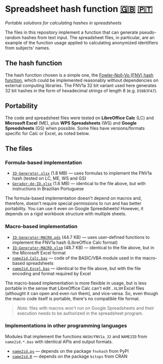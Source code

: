 # Spreadsheet hash function [:uk:](README.md) [:portugal:](README.pt.md)
_Portable solutions for calculating hashes in spreadsheets_

The files in this repository implement a function that can generate pseudo-random hashes from text input.  The spreadsheet files, in particular, are an example of the function usage applied to calculating anonymized identifiers from subjects' names.

## The hash function

The hash function chosen is a simple one, the [Fowler-Noll-Vo (FNV) hash function](https://en.m.wikipedia.org/wiki/Fowler%E2%80%93Noll%E2%80%93Vo_hash_function), which could be implemented reasonably without dependencies on external computing libraries.  The FNV1a 32 bit variant used here generates 32 bit hashes in the form of hexadecimal strings of length 8 (e.g. `D58B3FA7`).

## Portability

The code and spreadsheet files were tested on **LibreOffice Calc** (LC) and **Microsoft Excel** (ME), plus **WPS Spreadsheets** (WS) and **Google Spreedsheets** (GS) when possible.  Some files have versions/formats specific for Calc or Excel, as noted below.

## The files

### Formula-based implementation

- [`ID-Generator.xlsx`](https://github.com/leogama/spreadsheet-hash/releases/download/v1.0.0/Gerador-de-ID.xlsx) (1.8 MB) — uses formulas to implement the FNV1a hash (tested on LC, ME, WS and GS)
- [`Gerador-de-ID.xlsx`](https://github.com/leogama/spreadsheet-hash/releases/download/v1.0.0/Gerador-de-ID.xlsx) (1.8 MB) — identical to the file above, but with instructions in Brazilian Portuguese

The formula-based implementation doesn't depend on macros and, therefore, doesn't require special permissions to run and has better portability.  You can use it even on Google Spreedsheets!  However, it depends on a rigid workbook structure with multiple sheets.

### Macro-based implementation

- [`ID-Generator-MACRO.ods`](https://github.com/leogama/spreadsheet-hash/releases/download/v1.0.0/ID-Generator-MACRO.ods) (44.7 KB) — uses user-defined functions to implement the FNV1a hash (LibreOffice Calc format)
- [`ID-Generator-MACRO.xlsm`](https://github.com/leogama/spreadsheet-hash/releases/download/v1.0.0/ID-Generator-MACRO.xlsm) (48.7 KB) — identical to the file above, but in the Microsoft Excel format
- [`name2id.Calc.bas`](name2id.Calc.bas) — code of the BASIC/VBA module used in the macro-based spreadsheets
- [`name2id.Excel.bas`](name2id.Excel.bas) — identical to the file above, but with the file encoding and format required by Excel

The macro-based implementation is more flexible in usage, but is less portable in the sense that LibreOffice Calc can't edit `.XLSM` Excel files (althought it can open and even run them), and vice-versa.  So, even though the macro code itself is portable, there's no compatible file format.

> _Note:_ files with macros won't run on Google Spreadsheets and their execution needs to be authorized in the spreadsheet program.

### Implementations in other programming languages

Modules that implement the functions `HASH/FNV1a_32` and `NAME2ID` from `name2id.*.bas` with identical APIs and output formats.

- [`name2id.py`](name2id.py) — depends on the package `fnvhash` from PyPI
- [`name2id.R`](name2id.R) — depends on the package `bitops` from CRAN
